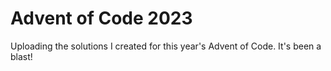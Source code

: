 # Advent of Code 2023

Uploading the solutions I created for this year's Advent of Code. It's been a blast!
